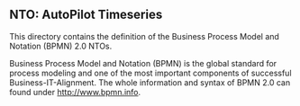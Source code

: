 NTO: AutoPilot Timeseries
-----

This directory contains the definition of the Business Process Model and Notation (BPMN) 2.0 NTOs.

Business Process Model and Notation (BPMN) is the global standard for process modeling and one 
of the most important components of successful Business-IT-Alignment. The whole information and
syntax of BPMN 2.0 can found under http://www.bpmn.info.
